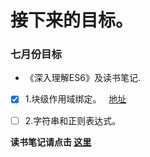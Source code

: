 # 接下来的目标。
### 七月份目标
* 《深入理解ES6》及读书笔记. 
- [x] 1.块级作用域绑定。   [地址](https://github.com/timeTravelCYN/my_todo/issues/1)
- [ ] 2.字符串和正则表达式。 
 


**读书笔记请点击 [这里](https://github.com/timeTravelCYN/my_todo/issues)**
